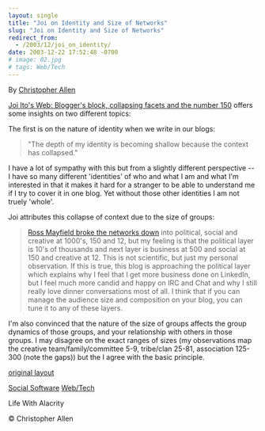```yaml
---
layout: single
title: "Joi on Identity and Size of Networks"
slug: "Joi on Identity and Size of Networks"
redirect_from:
  - /2003/12/joi_on_identity/
date: 2003-12-22 17:52:48 -0700
# image: 02.jpg
# tags: Web/Tech
---
```


By [Christopher Allen](/about)

[Joi Ito's Web: Blogger's block, collapsing facets and the number 150](http://joi.ito.com/archives/2003/12/23/bloggers_block_collapsing_facets_and_the_number_150.html) offers some insights on two different topics:

The first is on the nature of identity when we write in our blogs:

> "The depth of my identity is becoming shallow because the context has collapsed."

I have a lot of sympathy with this but from a slightly different perspective -- I have so many different 'identities' of who and what I am and what I'm interested in that it makes it hard for a stranger to be able to understand me if I try to cover it in one blog. Yet without those other identities I am not truely 'whole'.

Joi attributes this collapse of context due to the size of groups:

> [Ross Mayfield broke the networks down](http://radio.weblogs.com/0114726/2003/02/12.html#a284) into political, social and creative at 1000's, 150 and 12, but my feeling is that the political layer is 10's of thousands and next layer is business at 500 and social at 150 and creative at 12. This is not scientific, but just my personal observation. If this is true, this blog is approaching the political layer which explains why I feel that I get more business done on LinkedIn, but I feel much more candid and happy on IRC and Chat and why I still really love dinner conversations most of all. I think that if you can manage the audience size and composition on your blog, you can tune it to any of these layers.

I'm also convinced that the nature of the size of groups affects the group dynamics of those groups, and your relationship with others in those groups. I may disagree on the exact ranges of sizes (my observations map the creative team/family/committee 5-9, tribe/clan 25-81, association 125-300 (note the gaps)) but the I agree with the basic principle.

[original layout](/previous/2003/12/joi_on_identity.html)

[Social Software](/tags/social-software/) [Web/Tech](/tags/web/tech/)

Life With Alacrity

© Christopher Allen